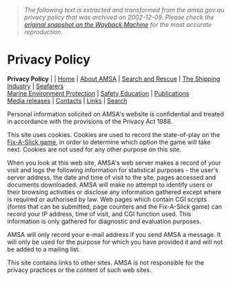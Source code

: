 > *The following text is extracted and transformed from the amsa.gov.au privacy policy that was archived on 2002-12-09. Please check the [original snapshot on the Wayback Machine](https://web.archive.org/web/20021209031953id_/http%3A//www.amsa.gov.au/AMSA/privacy.htm) for the most accurate reproduction.*

# Privacy Policy

[](https://web.archive.org/web/20021209031953id_/http%3A//www.amsa.gov.au/index.htm) **Privacy Policy** |  | [Home](https://web.archive.org/web/20021209031953id_/http%3A//www.amsa.gov.au/index.htm) | [About AMSA](https://web.archive.org/web/20021209031953id_/http%3A//www.amsa.gov.au/AMSA/abt.htm) | [Search and Rescue](https://web.archive.org/web/20021209031953id_/http%3A//www.amsa.gov.au/AMSA/sar.htm) | [The Shipping Industry](https://web.archive.org/web/20021209031953id_/http%3A//www.amsa.gov.au/AMSA/ship.htm) | [Seafarers](https://web.archive.org/web/20021209031953id_/http%3A//www.amsa.gov.au/AMSA/seaf.htm)  
[Marine Environment Protection](https://web.archive.org/web/20021209031953id_/http%3A//www.amsa.gov.au/AMSA/env.htm) | [Safety Education](http://www.amsa.gov.au/amsa/recboat.htm) | [Publications](https://web.archive.org/web/20021209031953id_/http%3A//www.amsa.gov.au/AMSA/pub/pub.htm)  
[Media releases](https://web.archive.org/web/20021209031953id_/http%3A//www.amsa.gov.au/AMSA/media/mediatop.htm) | [Contacts](https://web.archive.org/web/20021209031953id_/http%3A//www.amsa.gov.au/AMSA/contact.htm) | [Links](https://web.archive.org/web/20021209031953id_/http%3A//www.amsa.gov.au/AMSA/link.htm) | [Search](https://web.archive.org/web/20021209031953id_/http%3A//www.amsa.gov.au/find/query.htm)

Personal information solicited on AMSA's website is confidential and treated in accordance with the provisions of the Privacy Act 1988.

This site uses cookies. Cookies are used to record the state-of-play on the [ Fix-A-Slick game](http://www.amsa.gov.au/cgi/teach/fixslick.pl), in order to determine which option the game will take next. Cookies are not used for any other purpose on this site.

When you look at this web site, AMSA's web server makes a record of your visit and logs the following information for statistical purposes - the user's server address, the date and time of visit to the site, pages accessed and documents downloaded. AMSA will make no attempt to identify users or their browsing activities or disclose any information gathered except where is required or authorised by law. Web pages which contain CGI scripts (forms that can be submitted, page counters and the Fix-A-Slick game) can record your IP address, time of visit, and CGI function used. This information is only gathered for diagnostic and evaluation purposes. 

AMSA will only record your e-mail address if you send AMSA a message. It will only be used for the purpose for which you have provided it and will not be added to a mailing list.

This site contains links to other sites. AMSA is not responsible for the privacy practices or the content of such web sites. 
